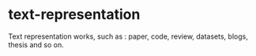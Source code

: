 # text-representation
Text representation works, such as : paper, code, review, datasets, blogs, thesis and so on. 
